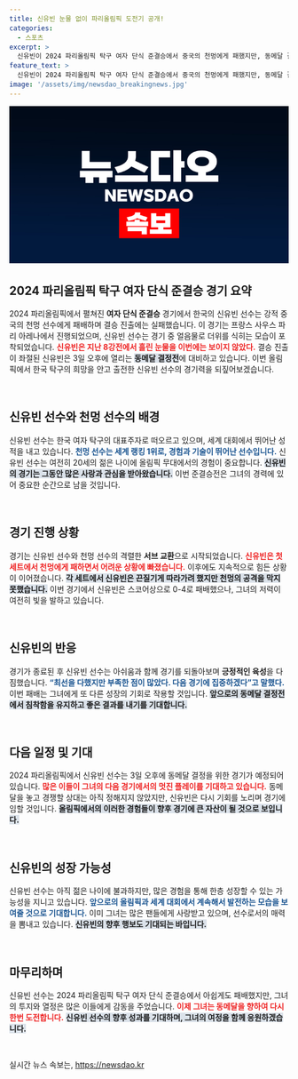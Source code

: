 ```yaml
---
title: 신유빈 눈물 없이 파리올림픽 도전기 공개!
categories:
  - 스포츠
excerpt: >
  신유빈이 2024 파리올림픽 탁구 여자 단식 준결승에서 중국의 천멍에게 패했지만, 동메달 결정전에서 두 번째 메달을 노린다! 과연 그녀의 반격이 성공할지, 짜릿한 순간을 놓치지 마세요!
feature_text: >
  신유빈이 2024 파리올림픽 탁구 여자 단식 준결승에서 중국의 천멍에게 패했지만, 동메달 결정전에서 두 번째 메달을 노린다! 과연 그녀의 반격이 성공할지, 짜릿한 순간을 놓치지 마세요!
image: '/assets/img/newsdao_breakingnews.jpg'
---
```


<p><img src="/assets/img/newsdao_breakingnews.jpg" alt="koreaapp 속보" /></p>

<h2 data-ke-size="size26">2024 파리올림픽 탁구 여자 단식 준결승 경기 요약</h2>

<p data-ke-size="size16">2024 파리올림픽에서 펼쳐진 <b>여자 단식 준결승</b> 경기에서 한국의 신유빈 선수는 강적 중국의 천멍 선수에게 패배하며 결승 진출에는 실패했습니다. 이 경기는 프랑스 사우스 파리 아레나에서 진행되었으며, 신유빈 선수는 경기 중 얼음물로 더위를 식히는 모습이 포착되었습니다. <b><span style="color: #ee2323;">신유빈은 지난 8강전에서 흘린 눈물을 이번에는 보이지 않았다.</span></b> 결승 진출이 좌절된 신유빈은 3일 오후에 열리는 <b><span style="background-color: #21538527;">동메달 결정전</span></b>에 대비하고 있습니다. 이번 올림픽에서 한국 탁구의 희망을 안고 출전한 신유빈 선수의 경기력을 되짚어보겠습니다.</p>

<p data-ke-size="size16">&nbsp;</p>

<h2 data-ke-size="size26">신유빈 선수와 천멍 선수의 배경</h2>

<p data-ke-size="size16">신유빈 선수는 한국 여자 탁구의 대표주자로 떠오르고 있으며, 세계 대회에서 뛰어난 성적을 내고 있습니다. <b><span style="color: #1a5490;">천멍 선수는 세계 랭킹 1위로, 경험과 기술이 뛰어난 선수입니다.</span></b> 신유빈 선수는 여전히 20세의 젊은 나이에 올림픽 무대에서의 경험이 중요합니다. <b><span style="background-color: #21538527;">신유빈의 경기는 그동안 많은 사랑과 관심을 받아왔습니다.</span></b> 이번 준결승전은 그녀의 경력에 있어 중요한 순간으로 남을 것입니다.</p>

<p data-ke-size="size16">&nbsp;</p>

<h2 data-ke-size="size26">경기 진행 상황</h2>

<p data-ke-size="size16">경기는 신유빈 선수와 천멍 선수의 격렬한 <b>서브 교환</b>으로 시작되었습니다. <b><span style="color: #ee2323;">신유빈은 첫 세트에서 천멍에게 패하면서 어려운 상황에 빠졌습니다.</span></b> 이후에도 지속적으로 힘든 상황이 이어졌습니다. <b><span style="background-color: #21538527;">각 세트에서 신유빈은 끈질기게 따라가려 했지만 천멍의 공격을 막지 못했습니다.</span></b> 이번 경기에서 신유빈은 스코어상으로 0-4로 패배했으나, 그녀의 저력이 여전히 빛을 발하고 있습니다.</p>

<p data-ke-size="size16">&nbsp;</p>

<h2 data-ke-size="size26">신유빈의 반응</h2>

<p data-ke-size="size16">경기가 종료된 후 신유빈 선수는 아쉬움과 함께 경기를 되돌아보며 <b>긍정적인 육성</b>을 다짐했습니다. <b><span style="color: #1a5490;">“최선을 다했지만 부족한 점이 많았다. 다음 경기에 집중하겠다”고 말했다.</span></b> 이번 패배는 그녀에게 또 다른 성장의 기회로 작용할 것입니다. <b><span style="background-color: #21538527;">앞으로의 동메달 결정전에서 침착함을 유지하고 좋은 결과를 내기를 기대합니다.</span></b></p>

<p data-ke-size="size16">&nbsp;</p>

<h2 data-ke-size="size26">다음 일정 및 기대</h2>

<p data-ke-size="size16">2024 파리올림픽에서 신유빈 선수는 3일 오후에 동메달 결정을 위한 경기가 예정되어 있습니다. <b><span style="color: #ee2323;">많은 이들이 그녀의 다음 경기에서의 멋진 플레이를 기대하고 있습니다.</span></b> 동메달을 놓고 경쟁할 상대는 아직 정해지지 않았지만, 신유빈은 다시 기회를 노리며 경기에 임할 것입니다. <b><span style="background-color: #21538527;">올림픽에서의 이러한 경험들이 향후 경기에 큰 자산이 될 것으로 보입니다.</span></b></p>

<p data-ke-size="size16">&nbsp;</p>

<h2 data-ke-size="size26">신유빈의 성장 가능성</h2>

<p data-ke-size="size16">신유빈 선수는 아직 젊은 나이에 불과하지만, 많은 경험을 통해 한층 성장할 수 있는 가능성을 지니고 있습니다. <b><span style="color: #1a5490;">앞으로의 올림픽과 세계 대회에서 계속해서 발전하는 모습을 보여줄 것으로 기대합니다.</span></b> 이미 그녀는 많은 팬들에게 사랑받고 있으며, 선수로서의 매력을 뽐내고 있습니다. <b><span style="background-color: #21538527;">신유빈의 향후 행보도 기대되는 바입니다.</span></b></p>

<p data-ke-size="size16">&nbsp;</p>

<h2 data-ke-size="size26">마무리하며</h2>

<p data-ke-size="size16">신유빈 선수는 2024 파리올림픽 탁구 여자 단식 준결승에서 아쉽게도 패배했지만, 그녀의 투지와 열정은 많은 이들에게 감동을 주었습니다. <b><span style="color: #ee2323;">이제 그녀는 동메달을 향하여 다시 한번 도전합니다.</span></b> <b><span style="background-color: #21538527;">신유빈 선수의 향후 성과를 기대하며, 그녀의 여정을 함께 응원하겠습니다.</span></b></p>

<p data-ke-size="size16">&nbsp;</p>
실시간 뉴스 속보는, <a href="https://newsdao.kr" rel="dofollow">https://newsdao.kr</a>


